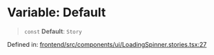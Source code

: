 # Variable: Default

> `const` **Default**: `Story`

Defined in: [frontend/src/components/ui/LoadingSpinner.stories.tsx:27](https://github.com/lsendel/sass/blob/ca8b2b87627589617e0de57047e1f50d53e78078/frontend/src/components/ui/LoadingSpinner.stories.tsx#L27)
